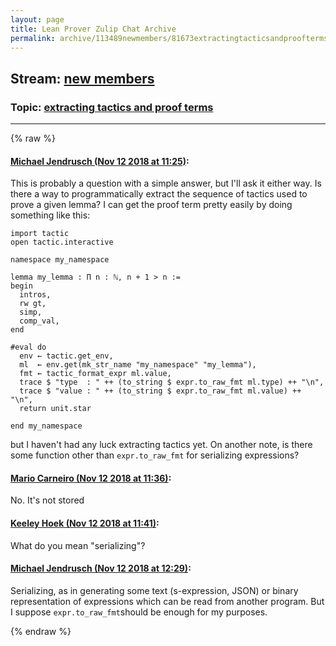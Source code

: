 ```yaml
---
layout: page
title: Lean Prover Zulip Chat Archive 
permalink: archive/113489newmembers/81673extractingtacticsandproofterms.html
---
```


## Stream: [new members](index.html)
### Topic: [extracting tactics and proof terms](81673extractingtacticsandproofterms.html)

---


{% raw %}
#### [ Michael Jendrusch (Nov 12 2018 at 11:25)](https://leanprover.zulipchat.com/#narrow/stream/113489-new%20members/topic/extracting%20tactics%20and%20proof%20terms/near/147516992):
This is probably a question with a simple answer, but I'll ask it either way. Is there a way to programmatically extract the sequence of tactics used to prove a given lemma? I can get the proof term pretty easily by doing something like this:

```lean
import tactic
open tactic.interactive

namespace my_namespace

lemma my_lemma : Π n : ℕ, n + 1 > n :=
begin
  intros,
  rw gt,
  simp,
  comp_val,
end

#eval do
  env ← tactic.get_env,
  ml  ← env.get(mk_str_name "my_namespace" "my_lemma"),
  fmt ← tactic_format_expr ml.value,
  trace $ "type  : " ++ (to_string $ expr.to_raw_fmt ml.type) ++ "\n",
  trace $ "value : " ++ (to_string $ expr.to_raw_fmt ml.value) ++ "\n",
  return unit.star

end my_namespace
```

but I haven't had any luck extracting tactics yet. On another note, is there some function other than `expr.to_raw_fmt` for serializing expressions?

#### [ Mario Carneiro (Nov 12 2018 at 11:36)](https://leanprover.zulipchat.com/#narrow/stream/113489-new%20members/topic/extracting%20tactics%20and%20proof%20terms/near/147517509):
No. It's not stored

#### [ Keeley Hoek (Nov 12 2018 at 11:41)](https://leanprover.zulipchat.com/#narrow/stream/113489-new%20members/topic/extracting%20tactics%20and%20proof%20terms/near/147517700):
What do you mean "serializing"?

#### [ Michael Jendrusch (Nov 12 2018 at 12:29)](https://leanprover.zulipchat.com/#narrow/stream/113489-new%20members/topic/extracting%20tactics%20and%20proof%20terms/near/147519876):
Serializing, as in generating some text (s-expression, JSON) or binary representation of expressions which can be read from another program. But I suppose `expr.to_raw_fmt`should be enough for my purposes.


{% endraw %}
